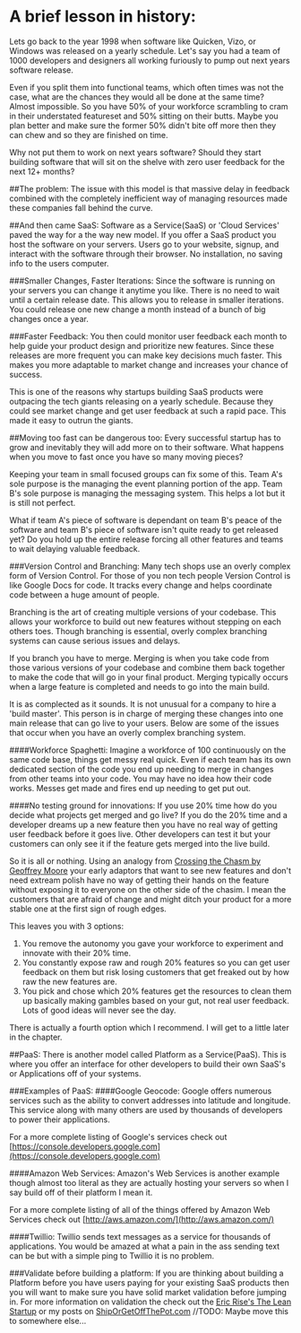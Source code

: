 # A brief lesson in history:
Lets go back to the year 1998 when software like Quicken, Vizo, or Windows was released on a yearly schedule. Let's say you had a team of 1000 developers and designers all working furiously to pump out next years software release.

Even if you split them into functional teams, which often times was not the case, what are the chances they would all be done at the same time? Almost impossible. So you have 50% of your workforce scrambling to cram in their understated featureset and 50% sitting on their butts. Maybe you plan better and make sure the former 50% didn't bite off more then they can chew and so they are finished on time.

Why not put them to work on next years software? Should they start building software that will sit on the shelve with zero user feedback for the next 12+ months?

##The problem:
The issue with this model is that massive delay in feedback combined with the completely inefficient way of managing resources made these companies fall behind the curve.

##And then came SaaS:
Software as a Service(SaaS) or 'Cloud Services' paved the way for a the way new model. If you offer a SaaS product you host the software on your servers. Users go to your website, signup, and interact with the software through their browser. No installation, no saving info to the users computer.

###Smaller Changes, Faster Iterations:
Since the software is running on your servers you can change it anytime you like. There is no need to wait until a certain release date. This allows you to release in smaller iterations. You could release one new change a month instead of a bunch of big changes once a year.

###Faster Feedback:
You then could monitor user feedback each month to help guide your product design and prioritize new features. Since these releases are more frequent you can make key decisions much faster. This makes you more adaptable to market change and increases your chance of success.

This is one of the reasons why startups building SaaS products were outpacing the tech giants releasing on a yearly schedule. Because they could see market change and get user feedback at such a rapid pace. This made it easy to outrun the giants.

##Moving too fast can be dangerous too:
Every successful startup has to grow and inevitably they will add more on to their software. What happens when you move to fast once you have so many moving pieces?

Keeping your team in small focused groups can fix some of this. Team A's sole purpose is the managing the event planning portion of the app. Team B's sole purpose is managing the messaging system. This helps a lot but it is still not perfect.

What if team A's piece of software is dependant on team B's peace of the software and team B's piece of software isn't quite ready to get released yet? Do you hold up the entire release forcing all other features and teams to wait delaying valuable feedback.

###Version Control and Branching:
Many tech shops use an overly complex form of Version Control. For those of you non tech people Version Control is like Google Docs for code. It tracks every change and helps coordinate code between a huge amount of people.

Branching is the art of creating multiple versions of your codebase. This allows your workforce to build out new features without stepping on each others toes. Though branching is essential, overly complex branching systems can cause serious issues and delays.

If you branch you have to merge. Merging is when you take code from those various versions of your codebase and combine them back together to make the code that will go in your final product. Merging typically occurs when a large feature is completed and needs to go into the main build.

It is as complected as it sounds. It is not unusual for a company to hire a 'build master'. This person is in charge of merging these changes into one main release that can go live to your users. Below are some of the issues that occur when you have an overly complex branching system.

####Workforce Spaghetti:
Imagine a workforce of 100 continuously on the same code base, things get messy real quick. Even if each team has its own dedicated section of the code you end up needing to merge in changes from other teams into your code. You may have no idea how their code works. Messes get made and fires end up needing to get put out.

####No testing ground for innovations:
If you use 20% time how do you decide what projects get merged and go live? If you do the 20% time and a developer dreams up a new feature then you have no real way of getting user feedback before it goes live. Other developers can test it but your customers can only see it if the feature gets merged into the live build.

 So it is all or nothing. Using an analogy from [Crossing the Chasm by Geoffrey Moore](http://www.amazon.com/Crossing-Chasm-Marketing-High-Tech-Mainstream/dp/0060517123) your early adaptors that want to see new features and don't need extream polish have no way of getting their hands on the feature without exposing it to everyone on the other side of the chasim. I mean the customers that are afraid of change and might ditch your product for a more stable one at the first sign of rough edges.

This leaves you with 3 options:

1. You remove the autonomy you gave your workforce to experiment and innovate with their 20% time.
2. You constantly expose raw and rough 20% features so you can get user feedback on them but risk losing customers that get freaked out by how raw the new features are.
3. You pick and chose which 20% features get the resources to clean them up basically making gambles based on your gut, not real user feedback. Lots of good ideas will never see the day.

There is actually a fourth option which I recommend. I will get to a little later in the chapter.

##PaaS:
There is another model called Platform as a Service(PaaS). This is where you offer an interface for other developers to build their own SaaS's or Applications off of your systems.

###Examples of PaaS:
####Google Geocode:
Google offers numerous services such as the ability to convert addresses into latitude and longitude. This service along with many others are used by thousands of developers to power their applications.

For a more complete listing of Google's services check out [https://console.developers.google.com](https://console.developers.google.com)


####Amazon Web Services:
Amazon's Web Services is another example though almost too literal as they are actually hosting your servers so when I say build off of their platform I mean it.

For a more complete listing of all of the things offered by Amazon Web Services check out [http://aws.amazon.com/](http://aws.amazon.com/)


####Twillio:
Twillio sends text messages as a service for thousands of applications. You would be amazed at what a pain in the ass sending text can be but with a simple ping to Twillio it is no problem.


###Validate before building a platform:
If you are thinking about building a Platform before you have users paying for your existing SaaS products then you will want to make sure you have solid market validation before jumping in. For more information on validation the check out the [Eric Rise's The Lean Startup](http://theleanstartup.com/) or my posts on [ShipOrGetOffThePot.com](http://shiporgetoffthepot.com)
//TODO: Maybe move this to somewhere else...



